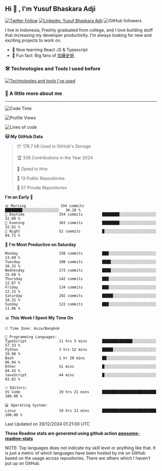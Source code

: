 ## Hi 👋 , I'm Yusuf Bhaskara Adji

[![Twitter Follow](https://img.shields.io/twitter/follow/frelein_asli?label=Follow)](https://twitter.com/intent/follow?screen_name=frelein_asli)
[![Linkedin: Yusuf Bhaskara Adji](https://img.shields.io/badge/-yusufadji-blue?style=flat-square&logo=Linkedin&logoColor=white&link=https://www.linkedin.com/in/yusuf-bhaskara-adji/)](https://www.linkedin.com/in/yusuf-bhaskara-adji/)
![GitHub followers](https://img.shields.io/github/followers/yusufadji?label=Follow&style=social)

I live in Indonesia, Freshly graduated from college, and I love building stuff that increasing my developer productivity. I'm always looking for new and exciting projects to work on.

- 🌱 Now learning React JS & Typescript
- 🐻 Fun fact: Big fans of [加藤史帆](https://www.instagram.com/katoshi.official/)

### 🛠️ Technologies and Tools I used before

[![Technologies and tools I've used](https://skillicons.dev/icons?i=html,css,js,ts,php,python,kotlin,tailwind,bootstrap,next,express,sequelize,mysql,prisma,firebase,vercel,vscode,androidstudio,bash,git,postman,figma,docker,linux&perline=12)](#)

### 🐣 A little more about me

---

<!--START_SECTION:waka-->
![Code Time](http://img.shields.io/badge/Code%20Time-1%2C222%20hrs%2024%20mins-blue)

![Profile Views](http://img.shields.io/badge/Profile%20Views-0-blue)

![Lines of code](https://img.shields.io/badge/From%20Hello%20World%20I%27ve%20Written-746.9%20thousand%20lines%20of%20code-blue)

**🐱 My GitHub Data** 

> 📦 178.7 kB Used in GitHub's Storage 
 > 
> 🏆 338 Contributions in the Year 2024
 > 
> 💼 Opted to Hire
 > 
> 📜 13 Public Repositories 
 > 
> 🔑 57 Private Repositories 
 > 
**I'm an Early 🐤** 

```text
🌞 Morning                334 commits         ████████░░░░░░░░░░░░░░░░░   30.28 % 
🌆 Daytime                354 commits         ████████░░░░░░░░░░░░░░░░░   32.09 % 
🌃 Evening                363 commits         ████████░░░░░░░░░░░░░░░░░   32.91 % 
🌙 Night                  52 commits          █░░░░░░░░░░░░░░░░░░░░░░░░   04.71 % 
```
📅 **I'm Most Productive on Saturday** 

```text
Monday                   150 commits         ███░░░░░░░░░░░░░░░░░░░░░░   13.60 % 
Tuesday                  180 commits         ████░░░░░░░░░░░░░░░░░░░░░   16.32 % 
Wednesday                173 commits         ████░░░░░░░░░░░░░░░░░░░░░   15.68 % 
Thursday                 142 commits         ███░░░░░░░░░░░░░░░░░░░░░░   12.87 % 
Friday                   134 commits         ███░░░░░░░░░░░░░░░░░░░░░░   12.15 % 
Saturday                 202 commits         █████░░░░░░░░░░░░░░░░░░░░   18.31 % 
Sunday                   122 commits         ███░░░░░░░░░░░░░░░░░░░░░░   11.06 % 
```


📊 **This Week I Spent My Time On** 

```text
🕑︎ Time Zone: Asia/Bangkok

💬 Programming Languages: 
TypeScript               11 hrs 5 mins       ██████████████░░░░░░░░░░░   57.33 % 
Python                   3 hrs 52 mins       █████░░░░░░░░░░░░░░░░░░░░   19.98 % 
Bash                     1 hr 20 mins        ██░░░░░░░░░░░░░░░░░░░░░░░   06.94 % 
Other                    51 mins             █░░░░░░░░░░░░░░░░░░░░░░░░   04.43 % 
JavaScript               44 mins             █░░░░░░░░░░░░░░░░░░░░░░░░   03.82 % 

🔥 Editors: 
VS Code                  19 hrs 21 mins      █████████████████████████   100.00 % 

💻 Operating System: 
Linux                    19 hrs 21 mins      █████████████████████████   100.00 % 
```


 Last Updated on 29/12/2024 01:21:00 UTC
<!--END_SECTION:waka-->

**These Readme stats are generated using github action [awesome-readme-stats](https://github.com/anmol098/waka-readme-stats)**

NOTE: Top languages does not indicate my skill level or anything like that. It is just a metric of which languages have been hosted by me on GitHub based on the usage across repositories. There are others which I haven't put up on GitHub.
